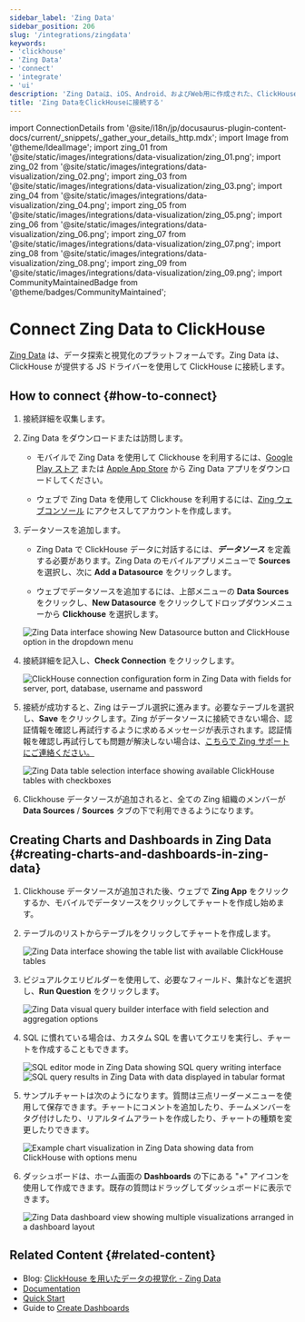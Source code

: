 ```yaml
---
sidebar_label: 'Zing Data'
sidebar_position: 206
slug: '/integrations/zingdata'
keywords:
- 'clickhouse'
- 'Zing Data'
- 'connect'
- 'integrate'
- 'ui'
description: 'Zing Dataは、iOS、Android、およびWeb用に作成された、ClickHouse向けのシンプルなソーシャルビジネスインテリジェンスです。'
title: 'Zing DataをClickHouseに接続する'
---
```


import ConnectionDetails from '@site/i18n/jp/docusaurus-plugin-content-docs/current/_snippets/_gather_your_details_http.mdx';
import Image from '@theme/IdealImage';
import zing_01 from '@site/static/images/integrations/data-visualization/zing_01.png';
import zing_02 from '@site/static/images/integrations/data-visualization/zing_02.png';
import zing_03 from '@site/static/images/integrations/data-visualization/zing_03.png';
import zing_04 from '@site/static/images/integrations/data-visualization/zing_04.png';
import zing_05 from '@site/static/images/integrations/data-visualization/zing_05.png';
import zing_06 from '@site/static/images/integrations/data-visualization/zing_06.png';
import zing_07 from '@site/static/images/integrations/data-visualization/zing_07.png';
import zing_08 from '@site/static/images/integrations/data-visualization/zing_08.png';
import zing_09 from '@site/static/images/integrations/data-visualization/zing_09.png';
import CommunityMaintainedBadge from '@theme/badges/CommunityMaintained';


# Connect Zing Data to ClickHouse

<CommunityMaintainedBadge/>

<a href="https://www.zingdata.com/" target="_blank">Zing Data</a> は、データ探索と視覚化のプラットフォームです。Zing Data は、ClickHouse が提供する JS ドライバーを使用して ClickHouse に接続します。

## How to connect {#how-to-connect}
1. 接続詳細を収集します。
<ConnectionDetails />

2. Zing Data をダウンロードまたは訪問します。

    * モバイルで Zing Data を使用して Clickhouse を利用するには、[Google Play ストア](https://play.google.com/store/apps/details?id=com.getzingdata.android) または [Apple App Store](https://apps.apple.com/us/app/zing-data-collaborative-bi/id1563294091) から Zing Data アプリをダウンロードしてください。

    * ウェブで Zing Data を使用して Clickhouse を利用するには、[Zing ウェブコンソール](https://console.getzingdata.com/) にアクセスしてアカウントを作成します。

3. データソースを追加します。

    * Zing Data で ClickHouse データに対話するには、**_データソース_** を定義する必要があります。Zing Data のモバイルアプリメニューで **Sources** を選択し、次に **Add a Datasource** をクリックします。

    * ウェブでデータソースを追加するには、上部メニューの **Data Sources** をクリックし、**New Datasource** をクリックしてドロップダウンメニューから **Clickhouse** を選択します。

    <Image size="md" img={zing_01} alt="Zing Data interface showing New Datasource button and ClickHouse option in the dropdown menu" border />
    <br/>

4. 接続詳細を記入し、**Check Connection** をクリックします。

    <Image size="md" img={zing_02} alt="ClickHouse connection configuration form in Zing Data with fields for server, port, database, username and password" border />
    <br/>

5. 接続が成功すると、Zing はテーブル選択に進みます。必要なテーブルを選択し、**Save** をクリックします。Zing がデータソースに接続できない場合、認証情報を確認し再試行するように求めるメッセージが表示されます。認証情報を確認し再試行しても問題が解決しない場合は、<a id="contact_link" href="mailto:hello@getzingdata.com">こちらで Zing サポートにご連絡ください。</a>

    <Image size="md" img={zing_03} alt="Zing Data table selection interface showing available ClickHouse tables with checkboxes" border />
    <br/>

6. Clickhouse データソースが追加されると、全ての Zing 組織のメンバーが **Data Sources** / **Sources** タブの下で利用できるようになります。

## Creating Charts and Dashboards in Zing Data {#creating-charts-and-dashboards-in-zing-data}

1. Clickhouse データソースが追加された後、ウェブで **Zing App** をクリックするか、モバイルでデータソースをクリックしてチャートを作成し始めます。

2. テーブルのリストからテーブルをクリックしてチャートを作成します。

    <Image size="sm" img={zing_04} alt="Zing Data interface showing the table list with available ClickHouse tables" border />
    <br/>

3. ビジュアルクエリビルダーを使用して、必要なフィールド、集計などを選択し、**Run Question** をクリックします。

    <Image size="md" img={zing_05} alt="Zing Data visual query builder interface with field selection and aggregation options" border />
    <br/>

4. SQL に慣れている場合は、カスタム SQL を書いてクエリを実行し、チャートを作成することもできます。

    <Image size="md" img={zing_06} alt="SQL editor mode in Zing Data showing SQL query writing interface" border />
    <Image size="md" img={zing_07} alt="SQL query results in Zing Data with data displayed in tabular format" border />

5. サンプルチャートは次のようになります。質問は三点リーダーメニューを使用して保存できます。チャートにコメントを追加したり、チームメンバーをタグ付けしたり、リアルタイムアラートを作成したり、チャートの種類を変更したりできます。

    <Image size="md" img={zing_08} alt="Example chart visualization in Zing Data showing data from ClickHouse with options menu" border />
    <br/>

6. ダッシュボードは、ホーム画面の **Dashboards** の下にある "+" アイコンを使用して作成できます。既存の質問はドラッグしてダッシュボードに表示できます。

    <Image size="md" img={zing_09} alt="Zing Data dashboard view showing multiple visualizations arranged in a dashboard layout" border />
    <br/>

## Related Content {#related-content}

- Blog: [ClickHouse を用いたデータの視覚化 - Zing Data](https://getzingdata.com/blog/zing-adds-support-for-clickhouse-as-a-data-source/)
- [Documentation](https://docs.getzingdata.com/docs/)
- [Quick Start](https://getzingdata.com/quickstart/)
- Guide to [Create Dashboards](https://getzingdata.com/blog/new-feature-create-multi-question-dashboards/)
